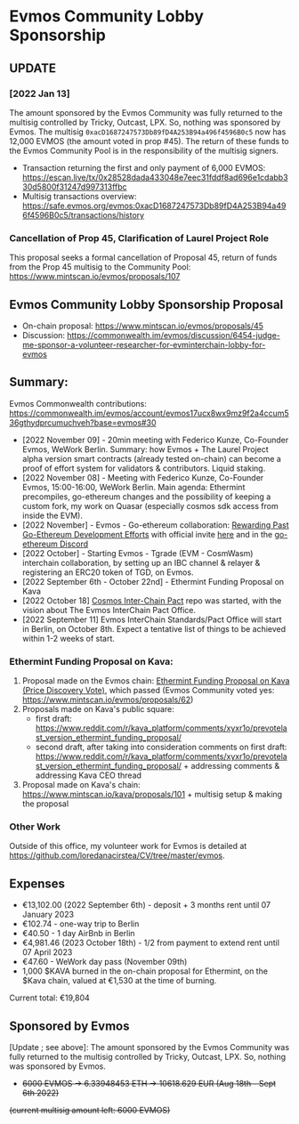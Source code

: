 # Evmos Community Lobby Sponsorship

## UPDATE

### [2022 Jan 13]

The amount sponsored by the Evmos Community was fully returned to the multisig controlled by Tricky, Outcast, LPX. So, nothing was sponsored by Evmos. The multisig `0xacD1687247573Db89fD4A253B94a496f4596B0c5` now has 12,000 EVMOS (the amount voted in prop #45). The return of these funds to the Evmos Community Pool is in the responsibility of the multisig signers.

* Transaction returning the first and only payment of 6,000 EVMOS: https://escan.live/tx/0x28528dada433048e7eec31fddf8ad696e1cdabb330d5800f31247d997313ffbc
* Multisig transactions overview: https://safe.evmos.org/evmos:0xacD1687247573Db89fD4A253B94a496f4596B0c5/transactions/history

### Cancellation of Prop 45, Clarification of Laurel Project Role

This proposal seeks a formal cancellation of Proposal 45, return of funds from the Prop 45 multisig to the Community Pool: https://www.mintscan.io/evmos/proposals/107

## Evmos Community Lobby Sponsorship Proposal

- On-chain proposal: https://www.mintscan.io/evmos/proposals/45
- Discussion: https://commonwealth.im/evmos/discussion/6454-judge-me-sponsor-a-volunteer-researcher-for-evminterchain-lobby-for-evmos

## Summary:

Evmos Commonwealth contributions: https://commonwealth.im/evmos/account/evmos17ucx8wx9mz9f2a4ccum536gthydprcumuchveh?base=evmos#30


- [2022 November 09] - 20min meeting with Federico Kunze, Co-Founder Evmos, WeWork Berlin. Summary: how Evmos + The Laurel Project alpha version smart contracts (already tested on-chain) can become a proof of effort system for validators & contributors. Liquid staking.
- [2022 November 08] - Meeting with Federico Kunze, Co-Founder Evmos, 15:00-16:00, WeWork Berlin. Main agenda: Ethermint precompiles, go-ethereum changes and the possibility of keeping a custom fork, my work on Quasar (especially cosmos sdk access from inside the EVM).
- [2022 November] - Evmos - Go-ethereum collaboration: [Rewarding Past Go-Ethereum Development Efforts](https://commonwealth.im/evmos/discussion/7744-rewarding-past-goethereum-development-efforts) with official invite [here](https://github.com/the-laurel/chain-proposals/issues/1) and in the [go-ethereum Discord](https://discord.com/channels/482467812179181568/482467812816977921/1044291576844779610)
- [2022 October] - Starting Evmos - Tgrade (EVM - CosmWasm) interchain collaboration, by setting up an IBC channel & relayer & registering an ERC20 token of TGD, on Evmos.
- [2022 September 6th - October 22nd] - Ethermint Funding Proposal on Kava
- [2022 October 18] [Cosmos Inter-Chain Pact](https://github.com/loredanacirstea/cosmos-interchain-pact) repo was started, with the vision about The Evmos InterChain Pact Office.
- [2022 September 11] Evmos InterChain Standards/Pact Office will start in Berlin, on October 8th. Expect a tentative list of things to be achieved within 1-2 weeks of start.

### Ethermint Funding Proposal on Kava:

1. Proposal made on the Evmos chain: [Ethermint Funding Proposal on Kava (Price Discovery Vote)](https://commonwealth.im/evmos/discussion/6867-external-ethermint-funding-proposal-on-kava-price-discovery-vote), which passed (Evmos Community voted yes: https://www.mintscan.io/evmos/proposals/62)
2. Proposals made on Kava's public square:
    - first draft: https://www.reddit.com/r/kava_platform/comments/xyxr1o/prevotelast_version_ethermint_funding_proposal/
    - second draft, after taking into consideration comments on first draft: https://www.reddit.com/r/kava_platform/comments/xyxr1o/prevotelast_version_ethermint_funding_proposal/ + addressing comments & addressing Kava CEO thread
4. Proposal made on Kava's chain: https://www.mintscan.io/kava/proposals/101 + multisig setup & making the proposal

### Other Work

Outside of this office, my volunteer work for Evmos is detailed at https://github.com/loredanacirstea/CV/tree/master/evmos.

## Expenses

- €13,102.00 (2022 September 6th) - deposit + 3 months rent until 07 January 2023
- €102.74 - one-way trip to Berlin
- €40.50 - 1 day AirBnb in Berlin
- €4,981.46 (2023 October 18th) - 1/2 from payment to extend rent until 07 April 2023
- €47.60 - WeWork day pass (November 09th)
- 1,000 $KAVA burned in the on-chain proposal for Ethermint, on the $Kava chain, valued at €1,530 at the time of burning.

Current total: €19,804

## Sponsored by Evmos

[Update ; see above]: The amount sponsored by the Evmos Community was fully returned to the multisig controlled by Tricky, Outcast, LPX. So, nothing was sponsored by Evmos.

* ~~6000 EVMOS -> 6.33948453 ETH -> 10618.629 EUR (Aug 18th - Sept 6th 2022)~~

~~(current multisig amount left: 6000 EVMOS)~~
